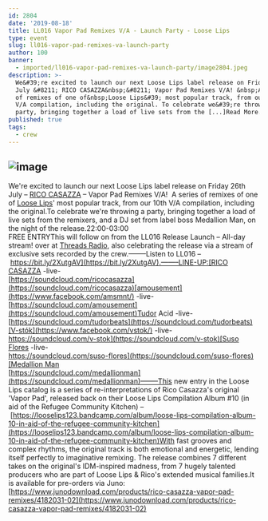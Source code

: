 ```yaml
---
id: 2804
date: '2019-08-18'
title: LL016 Vapor Pad Remixes V/A - Launch Party - Loose Lips
type: event
slug: ll016-vapor-pad-remixes-va-launch-party
author: 100
banner:
  - imported/ll016-vapor-pad-remixes-va-launch-party/image2804.jpeg
description: >-
  We&#39;re excited to launch our next Loose Lips label release on Friday 26th
  July &#8211; RICO CASAZZA&nbsp;&#8211; Vapor Pad Remixes V/A! &nbsp;A series
  of remixes of one of&nbsp;Loose Lips&#39; most popular track, from our 10th
  V/A compilation, including the original. To celebrate we&#39;re throwing a
  party, bringing together a load of live sets from the [...]Read More...
published: true
tags:
  - crew
---
```

![image](../imported/ll016-vapor-pad-remixes-va-launch-party/image2804.jpeg)
---
We're excited to launch our next Loose Lips label release on Friday 26th July – [RICO CASAZZA](https://www.facebook.com/ricocasazzamusic/) – Vapor Pad Remixes V/A!  A series of remixes of one of [Loose Lips](https://www.facebook.com/LooseLips123/)' most popular track, from our 10th V/A compilation, including the original.To celebrate we're throwing a party, bringing together a load of live sets from the remixers, and a DJ set from label boss Medallion Man, on the night of the release.22:00-03:00  
FREE ENTRYThis will follow on from the LL016 Release Launch – All-day stream! over at [Threads Radio](https://www.facebook.com/threadsradio/), also celebrating the release via a stream of exclusive sets recorded by the crew.——–Listen to LL016 – [](https://bit.ly/2XutgAV?fbclid=IwAR0gtvccJMQmzLQWH_pNeBYDibfkXuDDyiOLSr7uUmtmBy2WBLX8rlxB6e4)[https://bit.ly/2XutgAV](https://bit.ly/2XutgAV).——–LINE-UP:[RICO CASAZZA](https://www.facebook.com/ricocasazzamusic/) -live-  
[](https://l.facebook.com/l.php?u=https%3A%2F%2Fsoundcloud.com%2Fricocasazza%3Ffbclid%3DIwAR2xCf7uUl4eiSZbgKgCIe7JJqnQPHkio8hOM5AiHLKqrdhjnrrI_ZEGrRk&h=AT05PWTs10AxvHTGYsMckiTsveQ9n7lNMmOsdb5AQi4wpH0JURV7tds7tCQl5B8DJeKL7r5tb1wIQbUFuIlCQ2zfuWHzK7ZYIB3PTernPxGHzI2D0nJfGn4Pb7CBC-xR3BzbS2U)[https://soundcloud.com/ricocasazza](https://soundcloud.com/ricocasazza)[amousement](https://www.facebook.com/amsmnt/) -live-  
[](https://l.facebook.com/l.php?u=https%3A%2F%2Fsoundcloud.com%2Famousement%3Ffbclid%3DIwAR3ReqV50jvLF53b6lMcSUe4_NCJk3GC9KIkEU3EN_z65l5U66GkvAGFXTk&h=AT0m3-DOLV_kLy9-g84r9TTPPUWtKQBhHHbWmWUkv1Nt8EsTliu7T6uIx_hEeol_7QGmm1yytQgZj-bSmn09M4K5wq3OEu8B2DHOsHjV4P9tyJCtetcRugdMTbF1lIlrr2trf6Q)[https://soundcloud.com/amousement](https://soundcloud.com/amousement)Tudor Acid -live-  
[](https://l.facebook.com/l.php?u=https%3A%2F%2Fsoundcloud.com%2Ftudorbeats%3Ffbclid%3DIwAR3hrcoGe-CcIjXe7kMXaeGD6d3VyHFjhTNvEg38AGi4qg6EHLM-jQgSlxs&h=AT1DQ3Hg3nEh3kpwwPagCVm8WtXRTH6tSbkXCq8lk6wdB9KXD5yb4bW2__kX802ewj4Pe3at8JFp0KGL21ZBMMIiHTf53rVeRWk1xsoAQ6p6yF19fQW9PiRJgybG6BuC3P3qcow)[https://soundcloud.com/tudorbeats](https://soundcloud.com/tudorbeats)[V-stók](https://www.facebook.com/vstok/) -live-  
[](https://l.facebook.com/l.php?u=https%3A%2F%2Fsoundcloud.com%2Fv-stok%3Ffbclid%3DIwAR3-Kh4KWsPqFYsXH1rkny29Q3AzovtNDM5eFDDFoBlu9YLKfJ30LBj7O98&h=AT0qJ6-rn9OJ09jUiDjNlbx3YS9nzEXJWeDdCaTxe_csZCjyvEMJf_coIB7TUPxiiPkhAgc98RXDKjwCr2DixBdpiN2kjcXa57dhz0lL70IEuERmivH7Sbt6Lfl8x9XRZ34a69M)[https://soundcloud.com/v-stok](https://soundcloud.com/v-stok)[Suso Flores](https://www.facebook.com/susoflores/) -live-  
[](https://l.facebook.com/l.php?u=https%3A%2F%2Fsoundcloud.com%2Fsuso-flores%3Ffbclid%3DIwAR3zVgB3OCfRMS-eT61tAKHIqWcFnO8y-zMQ1B-905zAwZ5PKYHNFkSKOjw&h=AT317nakB3FT486ZNnZc2ZEKgSia-USDWBZDSKgtDIZRwK_RjaHAwK8bK6LFudE6WDwWddKkL7nYn8nWJFPpMhDlBQY0ypcO--4NIVoPNxv68pGRJ63DSt4vQXHebEx1CyQ71p8)[https://soundcloud.com/suso-flores](https://soundcloud.com/suso-flores)[Medallion Man](https://www.facebook.com/medallionmanmusic/)  
[](https://l.facebook.com/l.php?u=https%3A%2F%2Fsoundcloud.com%2Fmedallionman%3Ffbclid%3DIwAR0FGNIQtORw1gW5We6HNzXzGSdDOSxIiK_3KosFbA-EbWc482Z1ZRblYmY&h=AT0XUBWakwXUX1vSdKorUl7ZN82GIeE85GE6UxNnj_syFoLscMIDGopHSVQz4yJ4zl-WXswIXiGeJRITsx2P7ZfKlY7sPTCOHqiVItz7aPfHIx2htbO0D2KZCPcX-JOyAlKyaxg)[https://soundcloud.com/medallionman](https://soundcloud.com/medallionman)——–This new entry in the Loose Lips catalog is a series of re-interpretations of Rico Casazza's original 'Vapor Pad', released back on their Loose Lips Compilation Album #10 (in aid of the Refugee Community Kitchen) – [](https://looselips123.bandcamp.com/album/loose-lips-compilation-album-10-in-aid-of-the-refugee-community-kitchen?fbclid=IwAR3v4EudJAKx0p2FsGtejfqbn0fHA3xQ8HlyrTGLWM1N9cKfDGz1R9TBgr4)[https://looselips123.bandcamp.com/album/loose-lips-compilation-album-10-in-aid-of-the-refugee-community-kitchen](https://looselips123.bandcamp.com/album/loose-lips-compilation-album-10-in-aid-of-the-refugee-community-kitchen)With fast grooves and complex rhythms, the original track is both emotional and energetic, lending itself perfectly to imaginative remixing. The release combines 7 different takes on the original's IDM-inspired madness, from 7 hugely talented producers who are part of Loose Lips & Rico's extended musical families.It is available for pre-orders via Juno:  
[](https://www.junodownload.com/products/rico-casazza-vapor-pad-remixes/4182031-02?fbclid=IwAR3zVgB3OCfRMS-eT61tAKHIqWcFnO8y-zMQ1B-905zAwZ5PKYHNFkSKOjw)[https://www.junodownload.com/products/rico-casazza-vapor-pad-remixes/4182031-02](https://www.junodownload.com/products/rico-casazza-vapor-pad-remixes/4182031-02)
